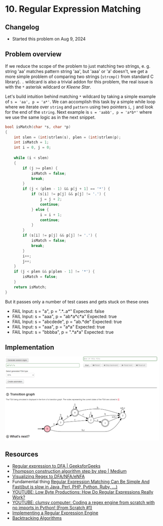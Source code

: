 # 10. Regular Expression Matching

## Changelog

* Started this problem on Aug 9, 2024

## Problem overview

If we reduce the scope of the problem to just matching two strings, e. g. string 'aa' matches pattern string 'aa', but 'aaa' or 'a' doesn't, we get a more simple problem of comparing two strings (`strcmp()` from standard C library). `.` wildcard is also a trivial addon for this problem, the real issue is with the `*` asterisk wildcard or *Kleene Star*.

Let's build intuition behind matching `*` wildcard by taking a simple example of `s = 'aa', p = 'a*'`. We can accomplish this task by a simple while loop where we iterate over `string` and `pattern` using two pointers `i`, `j` and look for the end of the `string`. Next example is `s = 'aabb', p = 'a*b*'` where we use the same logic as in the next snippet.

```c
bool isMatch(char *s, char *p)
{
    int slen = (int)strlen(s), plen = (int)strlen(p);
    int isMatch = 1;
    int i = 0, j = 0;
    
    while (i < slen)
    {
        if (j >= plen) {
            isMatch = false;
            break;
        }
        if (j < (plen - 1) && p[j + 1] == '*') {
            if (s[i] != p[j] && p[j] != '.') {
                j = j + 2;
                continue;
            } else {
                i = i + 1;
                continue;
            }
        }
        if (s[i] != p[j] && p[j] != '.') {
            isMatch = false;
            break;
        }
        i++;
        j++;
    }
    if (j < plen && p[plen - 1] != '*') {
        isMatch = false;
    }
    return isMatch;
}
```

But it passes only a number of test cases and gets stuck on these ones

* FAIL    Input: s = "a", p = ".\*..a\*"    Expected: false
* FAIL    Input: s = "aaa", p = "ab\*a\*c\*a"        Expected: true
* FAIL    Input: s = "abcdede", p = "ab.\*de"      Expected: true
* FAIL    Input: s = "aaa", p = "a\*a"     Expected: true
* FAIL    Input: s = "bbbba", p = ".\*a\*a" Expected: true

## Implementation

![regex to dfa](assets/dfa.png)

## Resources

* [Regular expression to DFA | GeeksforGeeks](https://www.geeksforgeeks.org/regular-expression-to-dfa/)
* [Thompson construction algorithm step by step | Medium](https://medium.com/swlh/visualizing-thompsons-construction-algorithm-for-nfas-step-by-step-f92ef378581b)
* [Visualizing Regex to DFA/NFA/eNFA](https://ivanzuzak.info/noam/webapps/fsm_simulator/)
* Fundamental thing [Regular Expression Matching Can Be Simple And Fast(but is slow in Java, Perl, PHP, Python, Ruby, ...)](https://swtch.com/~rsc/regexp/regexp1.html)
* [YOUTUBE: Low Byte Productions: How Do Regular Expressions Really Work?](https://youtu.be/u01jb8YN2Lw)
* [YOUTUBE: clumsy computer: Coding a regex engine from scratch with no imports in Python! (From Scratch #1)](https://youtu.be/fgp0tKWYQWY)
* [Implementing a Regular Expression Engine](https://deniskyashif.com/2019/02/17/implementing-a-regular-expression-engine/)
* [Backtracking Algorithms](https://www.abhinavpandey.dev/blog/backtracking-algorithms)
